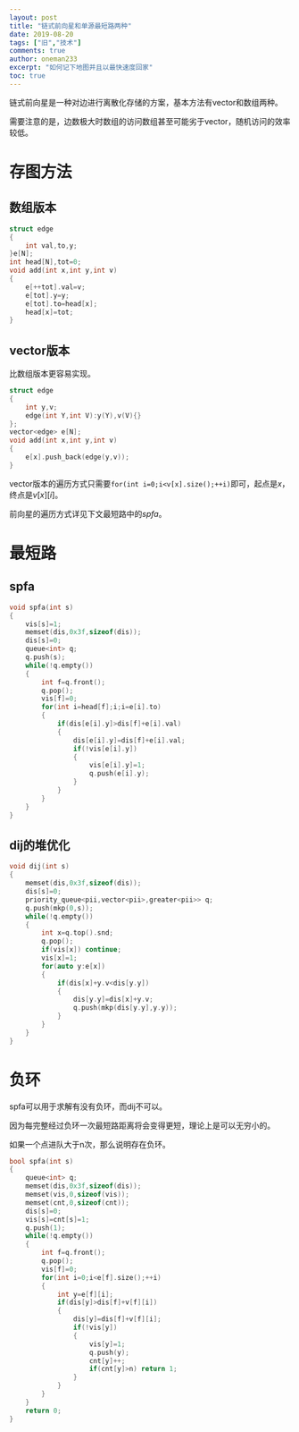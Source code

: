 ```yaml
---
layout: post
title: "链式前向星和单源最短路两种"
date: 2019-08-20
tags: ["旧","技术"]
comments: true
author: oneman233
excerpt: "如何记下地图并且以最快速度回家"
toc: true
---
```


链式前向星是一种对边进行离散化存储的方案，基本方法有vector和数组两种。

需要注意的是，边数极大时数组的访问数组甚至可能劣于vector，随机访问的效率较低。

# 存图方法

## 数组版本

```c++
struct edge
{
	int val,to,y;
}e[N];
int head[N],tot=0;
void add(int x,int y,int v)
{
	e[++tot].val=v;
	e[tot].y=y;
	e[tot].to=head[x];
	head[x]=tot;
}
```

## vector版本

比数组版本更容易实现。

```c++
struct edge
{
	int y,v;
	edge(int Y,int V):y(Y),v(V){}
};
vector<edge> e[N];
void add(int x,int y,int v)
{
	e[x].push_back(edge(y,v));
}
```

vector版本的遍历方式只需要`for(int i=0;i<v[x].size();++i)`即可，起点是$x$，终点是$v[x][i]$。

前向星的遍历方式详见下文最短路中的$spfa$。

# 最短路

## spfa

```c++
void spfa(int s)
{
	vis[s]=1;
	memset(dis,0x3f,sizeof(dis));
	dis[s]=0;
	queue<int> q;
	q.push(s);
	while(!q.empty())
	{
		int f=q.front();
		q.pop();
		vis[f]=0;
		for(int i=head[f];i;i=e[i].to)
		{
			if(dis[e[i].y]>dis[f]+e[i].val)
			{
				dis[e[i].y]=dis[f]+e[i].val;
				if(!vis[e[i].y])
				{
					vis[e[i].y]=1;
					q.push(e[i].y);
				}
			}
		}
	}
}
```

## dij的堆优化

```c++
void dij(int s)
{
	memset(dis,0x3f,sizeof(dis));
	dis[s]=0;
	priority_queue<pii,vector<pii>,greater<pii>> q;
	q.push(mkp(0,s));
	while(!q.empty())
	{
		int x=q.top().snd;
		q.pop();
		if(vis[x]) continue;
		vis[x]=1;
		for(auto y:e[x])
		{
			if(dis[x]+y.v<dis[y.y])
			{
				dis[y.y]=dis[x]+y.v;
				q.push(mkp(dis[y.y],y.y));
			}
		}
	}
}
```

# 负环

spfa可以用于求解有没有负环，而dij不可以。

因为每完整经过负环一次最短路距离将会变得更短，理论上是可以无穷小的。

如果一个点进队大于n次，那么说明存在负环。

```c++
bool spfa(int s)
{
	queue<int> q;
	memset(dis,0x3f,sizeof(dis));
	memset(vis,0,sizeof(vis));
	memset(cnt,0,sizeof(cnt));
	dis[s]=0;
	vis[s]=cnt[s]=1;
	q.push(1);
	while(!q.empty())
	{
		int f=q.front();
		q.pop();
		vis[f]=0;
		for(int i=0;i<e[f].size();++i)
		{
			int y=e[f][i];
			if(dis[y]>dis[f]+v[f][i])
			{
				dis[y]=dis[f]+v[f][i];
				if(!vis[y])
				{
					vis[y]=1;
					q.push(y);
					cnt[y]++;
					if(cnt[y]>n) return 1;
				}
			}
		}
	}
	return 0;
}
```